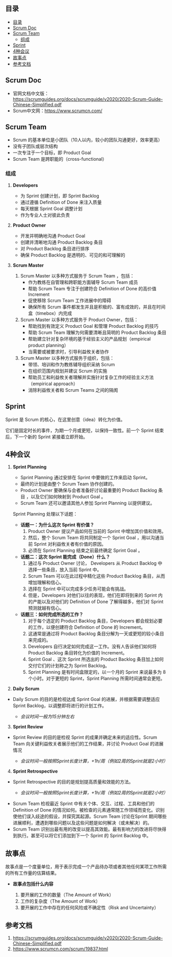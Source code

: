## 目录
- [目录](#目录)
- [Scrum Doc](#scrum-doc)
- [Scrum Team](#scrum-team)
  - [组成](#组成)
- [Sprint](#sprint)
- [4种会议](#4种会议)
- [故事点](#故事点)
- [参考文档](#参考文档)



## Scrum Doc
- 官网文档中文版：https://scrumguides.org/docs/scrumguide/v2020/2020-Scrum-Guide-Chinese-Simplified.pdf
- Scrum中文网：https://www.scrumcn.com/


## Scrum Team
- Scrum 的基本单位是小团队（10人以内，较小的团队沟通更好，效率更高）
- 没有子团队或层次结构
- 一次专注于一个目标，即 Product Goal
- Scrum Team 是跨职能的（cross-functional）

### 组成
1. **Developers**
    - 为 Sprint 创建计划，即 Sprint Backlog
    - 通过遵循 Definition of Done 来注入质量
    - 每天根据 Sprint Goal 调整计划
    - 作为专业人士对彼此负责

2. **Product Owner**
    - 开发并明确地沟通 Product Goal
    - 创建并清晰地沟通 Product Backlog 条目
    - 对 Product Backlog 条目进行排序
    - 确保 Product Backlog 是透明的、可见的和可理解的

3. **Scrum Master**
    1. Scrum Master 以多种方式服务于 Scrum Team ，包括：
        - 作为教练在自管理和跨职能方面辅导 Scrum Team 成员
        - 帮助 Scrum Team 专注于创建符合 Definition of Done 的高价值 Increment
        - 促使移除 Scrum Team 工作进展中的障碍
        - 确保所有 Scrum 事件都发生并且是积极的、富有成效的，并且在时间盒（timebox）内完成
    2. Scrum Master 以多种方式服务于 Product Owner，包括：
        - 帮助找到有效定义 Product Goal 和管理 Product Backlog 的技巧
        - 帮助 Scrum Team 理解为何需要清晰且简明的 Product Backlog 条目
        - 帮助建立针对复杂环境的基于经验主义的产品规划（empirical product planning）
        - 当需要或被要求时，引导利益攸关者协作
    3. Scrum Master 以多种方式服务于组织，包括：
        - 带领、培训和作为教练辅导组织采纳 Scrum
        - 在组织范围内规划并建议 Scrum 的实施
        - 帮助员工和利益攸关者理解并实施针对复杂工作的经验主义方法（empirical approach）
        - 消除利益攸关者和 Scrum Teams 之间的隔阂


## Sprint

Sprint 是 Scrum 的核心，在这里创意（idea）转化为价值。</br>

它们是固定时长的事件，为期一个月或更短，以保持一致性。前一个 Sprint 结束后，下一个新的 Sprint 紧接着立即开始。

## 4种会议

1. **Sprint Planning**
  
      - Sprint Planning 通过安排在 Sprint 中要做的工作来启动 Sprint。
      - 最终的计划是由整个 Scrum Team 协作创建的。
      - Product Owner 要确保与会者准备好讨论最重要的 Product Backlog 条目 ，以及它们如何映射到 Product Goal 。
      - Scrum Team 还可以邀请其他人参加 Sprint Planning 以提供建议。
  
      Sprint Planning 处理以下话题：
      - **话题一：为什么这次 Sprint 有价值？**
          1. Product Owner 提议产品如何在当前的 Sprint 中增加其价值和效用。
          2. 然后，整个 Scrum Team 将共同制定一个 Sprint Goal ，用以沟通当前 Sprint 对利益攸关者有价值的原因。
          3. 必须在 Sprint Planning 结束之前最终确定 Sprint Goal 。
      - **话题二：这次 Sprint 能完成（Done）什么？**
          1. 通过与 Product Owner 讨论， Developers 从 Product Backlog 中选择一些条目，放入当前 Sprint 中。 
          2. Scrum Team 可以在此过程中精化这些 Product Backlog 条目，从而增加理解和信心。
          3. 选择在 Sprint 中可以完成多少任务可能会有挑战。 
          4. 但是，Developers 对他们以往的表现，他们在即将到来的 Sprint 内的产能以及对他们的 Definition of Done 了解得越多，他们对 Sprint 预测就越有信心。
      - **话题三：如何完成所选的工作？**
          1. 对于每个选定的 Product Backlog 条目，Developers 都会规划必要的工作，以便创建符合 Definition of Done 的 Increment。
          2. 这通常是通过将 Product Backlog 条目分解为一天或更短的较小条目来完成的。
          3. Developers 自行决定如何完成这一工作。没有人告诉他们如何将 Product Backlog 条目转化为价值的 Increment。
          4. Sprint Goal 、这次 Sprint 所选出的 Product Backlog 条目加上如何交付它们的计划称之为 Sprint Backlog。
          5. Sprint Planning 是有时间盒限定的，以一个月的 Sprint 来说最多为 8 个小时。对于更短的 Sprint，Sprint Planning 所需时间通常会更短。


2. **Daily Scrum**

  * Daily Scrum 的目的是检视达成 Sprint Goal 的进展，并根据需要调整适应 Sprint Backlog，以调整即将进行的计划工作。
  
      * *会议时间一般为15分钟左右*

3. **Sprint Review**

  * Sprint Review 的目的是检视 Sprint 的成果并确定未来的适应性。Scrum Team 向关键利益攸关者展示他们的工作结果，并讨论 Product Goal 的进展情况
  
      * *会议时间一般按照Sprint长度计算，+1h/周（例如2周的Sprint就是2小时）*

4. **Sprint Retrospective**

  * Sprint Retrospective 的目的是规划提高质量和效能的方法。
  
      * *会议时间一般按照Sprint长度计算，+1h/周（例如2周的Sprint就是2小时）*
  
  - Scrum Team 检视最近 Sprint 中有关个体、交互、过程、工具和他们的 Definition of Done 的情况如何。被检查的元素通常随工作领域而变化。识别使他们误入歧途的假设，并探究其起源。Scrum Team 讨论在Sprint 期间哪些进展顺利，遭遇到哪些问题以及这些问题是如何解决（或未解决）的。
  - Scrum Team 识别出最有用的改变以提高其效能。最有影响力的改进将尽快得到执行。甚至可以将它们添加到下一个 Sprint 的 Sprint Backlog 中。

## 故事点

故事点是一个度量单位，用于表示完成一个产品待办项或者其他任何某项工作所需的所有工作量的估算结果。

* **故事点包括什么内容**

  1. 要开展的工作的数量（The Amount of Work）
  2. 工作的复杂度（The Amount of Work）
  3. 要开展的工作中存在的任何风险或不确定性（Risk and Uncertainty）


## 参考文档
1. https://scrumguides.org/docs/scrumguide/v2020/2020-Scrum-Guide-Chinese-Simplified.pdf
2. https://www.scrumcn.com/scrum/19837.html

